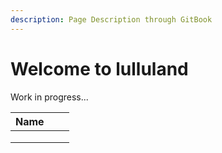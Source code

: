 ```yaml
---
description: Page Description through GitBook
---
```


# Welcome to lulluland

Work in progress...

| Name |   |   |
| ---- | - | - |
|      |   |   |
|      |   |   |
|      |   |   |

